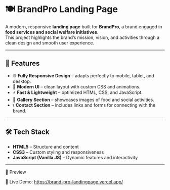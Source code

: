 # 🍽️ BrandPro Landing Page

A modern, responsive **landing page** built for **BrandPro**, a brand engaged in **food services and social welfare initiatives**.  
This project highlights the brand’s mission, vision, and activities through a clean design and smooth user experience.

---

## 🚀 Features

- 🌐 **Fully Responsive Design** – adapts perfectly to mobile, tablet, and desktop.  
- 🎨 **Modern UI** – clean layout with custom CSS and animations.  
- ⚡ **Fast & Lightweight** – optimized HTML, CSS, and JavaScript.  
- 📸 **Gallery Section** – showcases images of food and social activities.  
- 📞 **Contact Section** – includes links and forms for connecting with the brand.  

---

## 🛠️ Tech Stack

- **HTML5** – Structure and content  
- **CSS3** – Custom styling and responsiveness  
- **JavaScript (Vanilla JS)** – Dynamic features and interactivity  

---
📸 Preview

🔗 Live Demo: https://brand-pro-landingpage.vercel.app/


